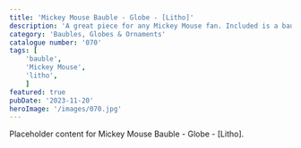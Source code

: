 ```yaml
---
title: 'Mickey Mouse Bauble - Globe - [Litho]'
description: 'A great piece for any Mickey Mouse fan. Included is a bauble for your xmass tree or a globe for a show piece all year round. Come with a stand and topper which makes the finished piece look great'
category: 'Baubles, Globes & Ornaments'
catalogue number: '070'
tags: [
    'bauble', 
    'Mickey Mouse',
    'litho', 
    ]
featured: true
pubDate: '2023-11-20'
heroImage: '/images/070.jpg'
---
```


Placeholder content for Mickey Mouse Bauble - Globe - [Litho].